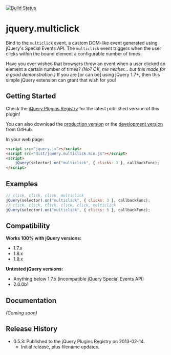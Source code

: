 [![Build Status](https://travis-ci.org/JamesMGreene/jquery.multiclick.png)](https://travis-ci.org/JamesMGreene/jquery.multiclick)

# jquery.multiclick

Bind to the `multiclick` event, a custom DOM-like event generated using jQuery's Special Events API.
The `multiclick` event triggers when the user clicks within the bound element a configurable number of times.

Have you ever wished that browsers threw an event when a user clicked an element a certain number of times?
_(No? OK, me neither... but this made for a good demonstration.)_
If you are [or can be] using jQuery 1.7+, then this simple jQuery extension can grant that wish for you!

## Getting Started
Check the [jQuery Plugins Registry](http://plugins.jquery.com/multiclick/) for the latest published version of this plugin!

You can also download the [production version][min] or the [development version][max] from GitHub.

[min]: https://raw.github.com/JamesMGreene/jquery.multiclick/master/dist/jquery.multiclick.min.js
[max]: https://raw.github.com/JamesMGreene/jquery.multiclick/master/dist/jquery.multiclick.js

In your web page:

```html
<script src="jquery.js"></script>
<script src="dist/jquery.multiclick.min.js"></script>
<script>
    jQuery(selector).on("multiclick", { clicks: 3 }, callbackFunc);
</script>
```

## Examples
```js
// click, click, click, multiclick
jQuery(selector).on("multiclick", { clicks: 3 }, callbackFunc);
// click, click, click, click, click, multiclick
jQuery(selector).on("multiclick", { clicks: 5 }, callbackFunc);
```

## Compatibility
**Works 100% with jQuery versions:**  
 - 1.7.x
 - 1.8.x
 - 1.9.x

**Untested jQuery versions:**  
 - Anything below 1.7.x (incompatible jQuery Special Events API)
 - 2.0.0b1

## Documentation
_(Coming soon)_

## Release History
 - 0.5.3: Published to the jQuery Plugins Registry on 2013-02-14.
     - Initial release, plus filename updates.
